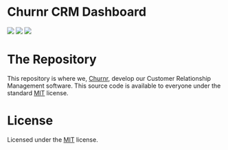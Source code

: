 # Churnr CRM Dashboard

<img src="https://img.shields.io/github/checks-status/churnr/churnr-crm/main" /> <img src="https://img.shields.io/github/commit-activity/w/churnr/churnr-crm" /> <img src="https://img.shields.io/github/last-commit/churnr/churnr-crm?style=flat-square" />

# The Repository

This repository is where we, [Churnr](https://churnr.dk/), develop our Customer Relationship Management software. This source code is available to everyone under the standard [MIT](https://opensource.org/licenses/MIT) license.

# License

Licensed under the [MIT](https://opensource.org/licenses/MIT) license.
